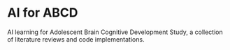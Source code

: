 # AI for ABCD
AI learning for Adolescent Brain Cognitive Development Study, a collection of literature reviews and code implementations.
